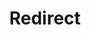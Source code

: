 ﻿---
layout: src/layouts/Redirect.astro
title: Redirect
redirect: /docs/infrastructure/workers/worker-pools
pubDate:  2023-01-01
navSearch: false
navSitemap: false
navMenu: false
---
